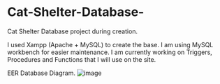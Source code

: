 # Cat-Shelter-Database-
Cat Shelter Database project during creation. 

I used Xampp (Apache + MySQL) to create the base. I am using MySQL workbench for easier maintenance. I am currently working on Triggers, Procedures and Functions that I will use on the site.

EER Database Diagram. 
![image](https://github.com/user-attachments/assets/d5928f57-f96f-42b0-957a-583044df93e8)


